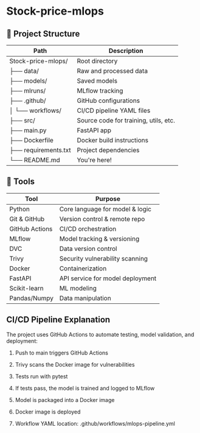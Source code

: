 # Stock-price-mlops

## 📁 Project Structure

| Path                 | Description                           |
| -------------------- | ------------------------------------- |
| Stock-price-mlops/   | Root directory                        |
| ├── data/            | Raw and processed data                |
| ├── models/          | Saved models                          |
| ├── mlruns/          | MLflow tracking                       |
| ├── .github/         | GitHub configurations                 |
| │ └── workflows/     | CI/CD pipeline YAML files             |
| ├── src/             | Source code for training, utils, etc. |
| ├── main.py          | FastAPI app                           |
| ├── Dockerfile       | Docker build instructions             |
| ├── requirements.txt | Project dependencies                  |
| └── README.md        | You're here!                          |








 
## 📁 Tools

| Tool           | Purpose                          |
| -------------- | -------------------------------- |
| Python         | Core language for model & logic  |
| Git & GitHub   | Version control & remote repo    |
| GitHub Actions | CI/CD orchestration              |
| MLflow         | Model tracking & versioning      |
| DVC            | Data version control             |
| Trivy          | Security vulnerability scanning  |
| Docker         | Containerization                 |
| FastAPI        | API service for model deployment |
| Scikit-learn   | ML modeling                      |
| Pandas/Numpy   | Data manipulation                |







##  **CI/CD Pipeline Explanation**
The project uses GitHub Actions to automate testing, model validation, and deployment:

1) Push to main triggers GitHub Actions

2) Trivy scans the Docker image for vulnerabilities

3) Tests run with pytest

4) If tests pass, the model is trained and logged to MLflow

5) Model is packaged into a Docker image

6) Docker image is deployed 

7) Workflow YAML location:
.github/workflows/mlops-pipeline.yml
